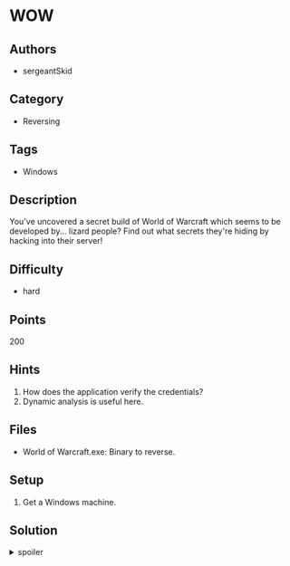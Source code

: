 # WOW

## Authors
* sergeantSkid

## Category
* Reversing

## Tags
* Windows

## Description
You've uncovered a secret build of World of Warcraft which seems to be developed by... lizard people? Find out what secrets they're hiding by hacking into their server!

## Difficulty
* hard

## Points
200

## Hints
1. How does the application verify the credentials?
1. Dynamic analysis is useful here.

## Files
* World of Warcraft.exe: Binary to reverse.

## Setup
1. Get a Windows machine.

## Solution
<details>
<summary>spoiler</summary>

Your solution here!

</details>
